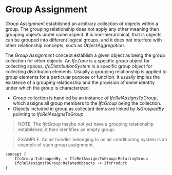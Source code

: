 Group Assignment
================

_Group Assignment_ established an arbitrary collection of objects within a group. The grouping relationship does not apply any other meaning then grouping objects under some aspect. It is non-hierarchical, that is objects can be grouped into different logical groups, and it does not interfere with other relationship concepts, such as _ObjectAggregation_.

The _Group Assignment_ concept establish a given object as being the group collection for other objects. An _IfcZone_ is a specific group object for collecting spaces, _IfcDistributionSystem_ is a specific group object for collecting distribution elements. Usually a grouping relationship is applied to group elements for a particular purpose or function. It usually implies the existence of a grouping relationship and the provision of some identity under which the group is characterized.

* Group collection is handled by an instance of _IfcRelAssignsToGroup_, which assigns all group members to the _IfcGroup_ being the collection.
* Objects included in group as collected items are linked by _IsGroupedBy_ pointing to _IfcRelAssignsToGroup_

> NOTE&nbsp; The _IfcGroup_ maybe not yet have a grouping relationship established, it then identifies an empty group.

> EXAMPLE&nbsp; An air handler belonging to an air conditioning system is an example of such group assignment.

```
concept {
    IfcGroup:IsGroupedBy -> IfcRelAssignsToGroup:RelatingGroup
    IfcRelAssignsToGroup:RelatedObjects -> IfcProduct
}
```
